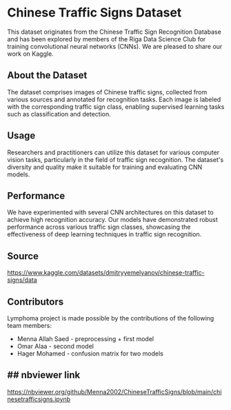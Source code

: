 # Chinese Traffic Signs Dataset

This dataset originates from the Chinese Traffic Sign Recognition Database and has been explored by members of the Riga Data Science Club for training convolutional neural networks (CNNs). We are pleased to share our work on Kaggle.

## About the Dataset

The dataset comprises images of Chinese traffic signs, collected from various sources and annotated for recognition tasks. Each image is labeled with the corresponding traffic sign class, enabling supervised learning tasks such as classification and detection.

## Usage

Researchers and practitioners can utilize this dataset for various computer vision tasks, particularly in the field of traffic sign recognition. The dataset's diversity and quality make it suitable for training and evaluating CNN models.

## Performance

We have experimented with several CNN architectures on this dataset to achieve high recognition accuracy. Our models have demonstrated robust performance across various traffic sign classes, showcasing the effectiveness of deep learning techniques in traffic sign recognition.

## Source

https://www.kaggle.com/datasets/dmitryyemelyanov/chinese-traffic-signs/data

## Contributors

Lymphoma project is made possible by the contributions of the following team members:

- Menna Allah Saed - preprocessing + first model
- Omar Alaa - second model
- Hager Mohamed - confusion matrix for two models

## ## nbviewer link
https://nbviewer.org/github/Menna2002/ChineseTrafficSigns/blob/main/chinesetrafficsigns.ipynb
